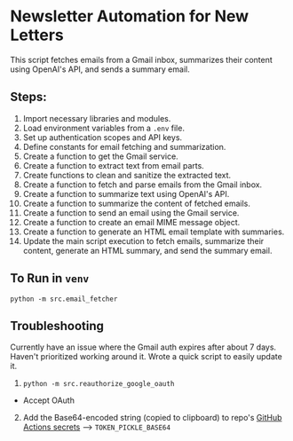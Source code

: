 # Newsletter Automation for New Letters

This script fetches emails from a Gmail inbox, summarizes their content using OpenAI's API, and sends a summary email.

## Steps:

1. Import necessary libraries and modules.
2. Load environment variables from a `.env` file.
3. Set up authentication scopes and API keys.
4. Define constants for email fetching and summarization.
5. Create a function to get the Gmail service.
6. Create a function to extract text from email parts.
7. Create functions to clean and sanitize the extracted text.
8. Create a function to fetch and parse emails from the Gmail inbox.
9. Create a function to summarize text using OpenAI's API.
10. Create a function to summarize the content of fetched emails.
11. Create a function to send an email using the Gmail service.
12. Create a function to create an email MIME message object.
13. Create a function to generate an HTML email template with summaries.
14. Update the main script execution to fetch emails, summarize their content, generate an HTML summary, and send the summary email.


## To Run in `venv`
```
python -m src.email_fetcher
```

## Troubleshooting
Currently have an issue where the Gmail auth expires after about 7 days. Haven't prioritized working around it. Wrote a quick script to easily update it.

1. `python -m src.reauthorize_google_oauth`
  - Accept OAuth
2. Add the Base64-encoded string (copied to clipboard) to repo's [GitHub Actions secrets](https://github.com/afurth89/newsletter_for_my_newsletters/settings/secrets/actions) --> `TOKEN_PICKLE_BASE64`
